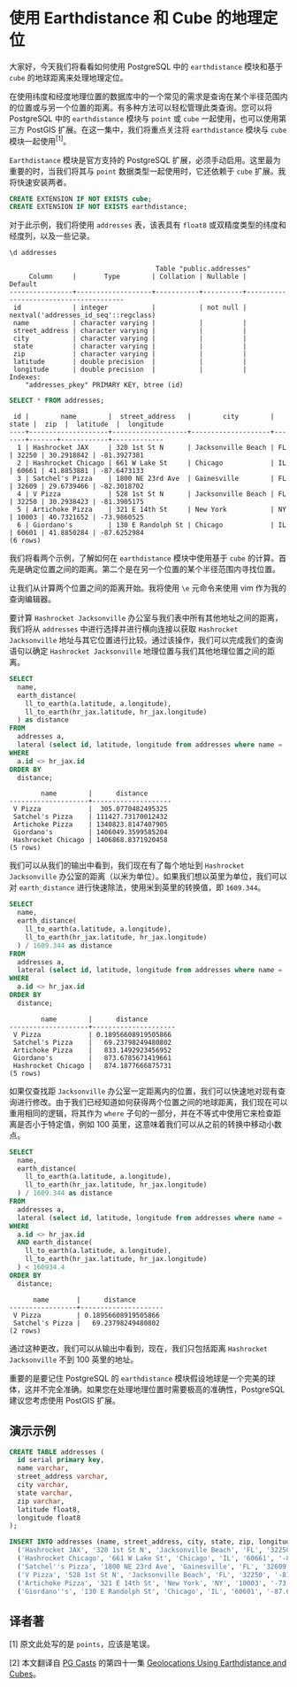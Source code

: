 # 使用 Earthdistance 和 Cube 的地理定位

大家好，今天我们将看看如何使用 PostgreSQL 中的 `earthdistance` 模块和基于 `cube` 的地球距离来处理地理定位。

在使用纬度和经度地理位置的数据库中的一个常见的需求是查询在某个半径范围内的位置或与另一个位置的距离。有多种方法可以轻松管理此类查询。您可以将 PostgreSQL 中的 `earthdistance` 模块与 `point` 或 `cube` 一起使用，也可以使用第三方 PostGIS 扩展。在这一集中，我们将重点关注将 `earthdistance` 模块与 `cube` 模块一起使用<sup>[1]</sup>。

`Earthdistance` 模块是官方支持的 PostgreSQL 扩展，必须手动启用。这里最为重要的时，当我们将其与 `point` 数据类型一起使用时，它还依赖于 `cube` 扩展。我将快速安装两者。

```sql
CREATE EXTENSION IF NOT EXISTS cube;
CREATE EXTENSION IF NOT EXISTS earthdistance;
```

对于此示例，我们将使用 `addresses` 表，该表具有 `float8` 或双精度类型的纬度和经度列，以及一些记录。

```sql
\d addresses
```
```
                                     Table "public.addresses"
     Column     |       Type        | Collation | Nullable |                Default
----------------+-------------------+-----------+----------+---------------------------------------
 id             | integer           |           | not null | nextval('addresses_id_seq'::regclass)
 name           | character varying |           |          |
 street_address | character varying |           |          |
 city           | character varying |           |          |
 state          | character varying |           |          |
 zip            | character varying |           |          |
 latitude       | double precision  |           |          |
 longitude      | double precision  |           |          |
Indexes:
    "addresses_pkey" PRIMARY KEY, btree (id)
```

```sql
SELECT * FROM addresses;
```
```
 id |        name        |  street_address   |        city        | state |  zip  |  latitude  |  longitude
----+--------------------+-------------------+--------------------+-------+-------+------------+-------------
  1 | Hashrocket JAX     | 320 1st St N      | Jacksonville Beach | FL    | 32250 | 30.2918842 | -81.3927381
  2 | Hashrocket Chicago | 661 W Lake St     | Chicago            | IL    | 60661 | 41.8853881 | -87.6473133
  3 | Satchel's Pizza    | 1800 NE 23rd Ave  | Gainesville        | FL    | 32609 | 29.6739466 | -82.3018702
  4 | V Pizza            | 528 1st St N      | Jacksonville Beach | FL    | 32250 | 30.2938423 | -81.3905175
  5 | Artichoke Pizza    | 321 E 14th St     | New York           | NY    | 10003 | 40.7321652 | -73.9860525
  6 | Giordano's         | 130 E Randolph St | Chicago            | IL    | 60601 | 41.8850284 | -87.6252984
(6 rows)
```

我们将看两个示例，了解如何在 `earthdistance` 模块中使用基于 `cube` 的计算。首先是确定位置之间的距离。第二个是在另一个位置的某个半径范围内寻找位置。

让我们从计算两个位置之间的距离开始。我将使用 `\e` 元命令来使用 vim 作为我的查询编辑器。

要计算 `Hashrocket Jacksonville` 办公室与我们表中所有其他地址之间的距离，我们将从 `addresses` 中进行选择并进行横向连接以获取 `Hashrocket Jacksonville` 地址与其它位置进行比较。通过该操作，我们可以完成我们的查询语句以确定 `Hashrocket Jacksonville` 地理位置与我们其他地理位置之间的距离。

```sql
SELECT
  name,
  earth_distance(
    ll_to_earth(a.latitude, a.longitude),
	ll_to_earth(hr_jax.latitude, hr_jax.longitude)
  ) as distance
FROM
  addresses a,
  lateral (select id, latitude, longitude from addresses where name = 'Hashrocket JAX') as hr_jax
WHERE
  a.id <> hr_jax.id
ORDER BY
  distance;
```
```
        name        |      distance
--------------------+--------------------
 V Pizza            |  305.0770482495325
 Satchel's Pizza    | 111427.73170012432
 Artichoke Pizza    | 1340823.8147407905
 Giordano's         | 1406049.3599585204
 Hashrocket Chicago | 1406868.8371920458
(5 rows)
```

我们可以从我们的输出中看到，我们现在有了每个地址到 `Hashrocket Jacksonville` 办公室的距离（以米为单位）。如果我们想以英里为单位，我们可以对 `earth_distance` 进行快速除法，使用米到英里的转换值，即 `1609.344`。

```sql
SELECT
  name,
  earth_distance(
    ll_to_earth(a.latitude, a.longitude),
	ll_to_earth(hr_jax.latitude, hr_jax.longitude)
  ) / 1609.344 as distance
FROM
  addresses a,
  lateral (select id, latitude, longitude from addresses where name = 'Hashrocket JAX') as hr_jax
WHERE
  a.id <> hr_jax.id
ORDER BY
  distance;
```
```
        name        |      distance
--------------------+---------------------
 V Pizza            | 0.18956608919505866
 Satchel's Pizza    |   69.23798249480802
 Artichoke Pizza    |   833.1492923456952
 Giordano's         |   873.6785671419661
 Hashrocket Chicago |   874.1877666875731
(5 rows)
```

如果仅查找距 `Jacksonville` 办公室一定距离内的位置，我们可以快速地对现有查询进行修改。由于我们已经知道如何获得两个位置之间的地球距离，我们现在可以重用相同的逻辑，将其作为 `where` 子句的一部分，并在不等式中使用它来检查距离是否小于特定值，例如 100 英里，这意味着我们可以从之前的转换中移动小数点。

```sql
SELECT
  name,
  earth_distance(
    ll_to_earth(a.latitude, a.longitude),
	ll_to_earth(hr_jax.latitude, hr_jax.longitude)
  ) / 1609.344 as distance
FROM
  addresses a,
  lateral (select id, latitude, longitude from addresses where name = 'Hashrocket JAX') as hr_jax
WHERE
  a.id <> hr_jax.id
  AND earth_distance(
    ll_to_earth(a.latitude, a.longitude),
	ll_to_earth(hr_jax.latitude, hr_jax.longitude)
  ) < 160934.4
ORDER BY
  distance;
```
```
      name       |      distance
-----------------+---------------------
 V Pizza         | 0.18956608919505866
 Satchel's Pizza |   69.23798249480802
(2 rows)
```

通过这种更改，我们可以从输出中看到，现在，我们只包括距离 `Hashrocket Jacksonville` 不到 100 英里的地址。

重要的是要记住 PostgreSQL 的 `earthdistance` 模块假设地球是一个完美的球体，这并不完全准确。如果您在处理地理位置时需要极高的准确性，PostgreSQL 建议您考虑使用 PostGIS 扩展。

## 演示示例

```sql
CREATE TABLE addresses (
  id serial primary key,
  name varchar,
  street_address varchar,
  city varchar,
  state varchar,
  zip varchar,
  latitude float8,
  longitude float8
);

INSERT INTO addresses (name, street_address, city, state, zip, longitude, latitude) VALUES
  ('Hashrocket JAX', '320 1st St N', 'Jacksonville Beach', 'FL', '32250', '-81.3927381' ,'30.2918842'),
  ('Hashrocket Chicago', '661 W Lake St', 'Chicago', 'IL', '60661', '-87.6473133', '41.8853881'),
  ('Satchel''s Pizza', '1800 NE 23rd Ave', 'Gainesville', 'FL', '32609', '-82.3018702', '29.6739466'),
  ('V Pizza', '528 1st St N', 'Jacksonville Beach', 'FL', '32250', '-81.3905175', '30.2938423'),
  ('Artichoke Pizza', '321 E 14th St', 'New York', 'NY', '10003', '-73.9860525', '40.7321652'),
  ('Giordano''s', '130 E Randolph St', 'Chicago', 'IL', '60601', '-87.6252984', '41.8850284');
```

## 译者著

[1] 原文此处写的是 `points`，应该是笔误。

[2] 本文翻译自 [PG Casts](https://www.pgcasts.com/) 的第四十一集 [Geolocations Using Earthdistance and Cubes](https://www.pgcasts.com/episodes/geolocations-using-earthdistance-and-cubes)。
